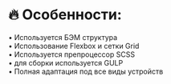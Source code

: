 # 🔥 Особенности: <br/>
• Используется БЭМ структура <br/>
• Использование Flexbox и сетки Grid <br/>
• Используется препроцессор SCSS <br/>
• для сборки используется GULP <br/>
• Полная адаптация под все виды устройств <br/>

 
